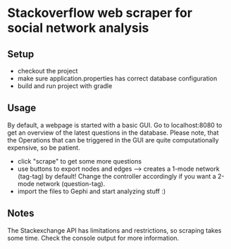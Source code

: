 # Stackoverflow web scraper for social network analysis

## Setup
- checkout the project
- make sure application.properties has correct database configuration
- build and run project with gradle

## Usage
By default, a webpage is started with a basic GUI. Go to localhost:8080 to get an overview of the latest questions in the database. Please note, that the Operations that can be triggered in the GUI are quite computationally expensive, so be patient.

- click "scrape" to get some more questions
- use buttons to export nodes and edges --> creates a 1-mode network (tag-tag) by default! Change the controller accordingly if you want a 2-mode network (question-tag).
- import the files to Gephi and start analyzing stuff :)

## Notes
The Stackexchange API has limitations and restrictions, so scraping takes some time. Check the console output for more information.
